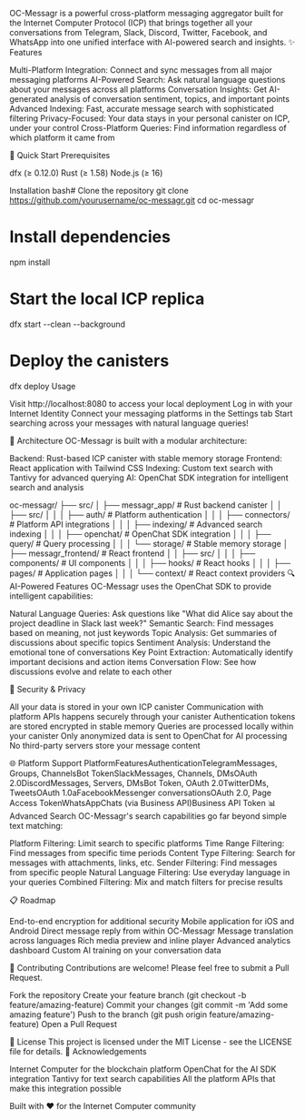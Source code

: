 OC-Messagr is a powerful cross-platform messaging aggregator built for the Internet Computer Protocol (ICP) that brings together all your conversations from Telegram, Slack, Discord, Twitter, Facebook, and WhatsApp into one unified interface with AI-powered search and insights.
✨ Features

Multi-Platform Integration: Connect and sync messages from all major messaging platforms
AI-Powered Search: Ask natural language questions about your messages across all platforms
Conversation Insights: Get AI-generated analysis of conversation sentiment, topics, and important points
Advanced Indexing: Fast, accurate message search with sophisticated filtering
Privacy-Focused: Your data stays in your personal canister on ICP, under your control
Cross-Platform Queries: Find information regardless of which platform it came from

🚀 Quick Start
Prerequisites

dfx (≥ 0.12.0)
Rust (≥ 1.58)
Node.js (≥ 16)

Installation
bash# Clone the repository
git clone https://github.com/yourusername/oc-messagr.git
cd oc-messagr

# Install dependencies
npm install

# Start the local ICP replica
dfx start --clean --background

# Deploy the canisters
dfx deploy
Usage

Visit http://localhost:8080 to access your local deployment
Log in with your Internet Identity
Connect your messaging platforms in the Settings tab
Start searching across your messages with natural language queries!

🔧 Architecture
OC-Messagr is built with a modular architecture:

Backend: Rust-based ICP canister with stable memory storage
Frontend: React application with Tailwind CSS
Indexing: Custom text search with Tantivy for advanced querying
AI: OpenChat SDK integration for intelligent search and analysis

oc-messagr/
├── src/
│   ├── messagr_app/           # Rust backend canister
│   │   ├── src/
│   │   │   ├── auth/          # Platform authentication
│   │   │   ├── connectors/    # Platform API integrations
│   │   │   ├── indexing/      # Advanced search indexing
│   │   │   ├── openchat/      # OpenChat SDK integration
│   │   │   ├── query/         # Query processing
│   │   │   └── storage/       # Stable memory storage
│   ├── messagr_frontend/      # React frontend
│   │   ├── src/
│   │   │   ├── components/    # UI components
│   │   │   ├── hooks/         # React hooks
│   │   │   ├── pages/         # Application pages
│   │   │   └── context/       # React context providers
🔍 AI-Powered Features
OC-Messagr uses the OpenChat SDK to provide intelligent capabilities:

Natural Language Queries: Ask questions like "What did Alice say about the project deadline in Slack last week?"
Semantic Search: Find messages based on meaning, not just keywords
Topic Analysis: Get summaries of discussions about specific topics
Sentiment Analysis: Understand the emotional tone of conversations
Key Point Extraction: Automatically identify important decisions and action items
Conversation Flow: See how discussions evolve and relate to each other

🔐 Security & Privacy

All your data is stored in your own ICP canister
Communication with platform APIs happens securely through your canister
Authentication tokens are stored encrypted in stable memory
Queries are processed locally within your canister
Only anonymized data is sent to OpenChat for AI processing
No third-party servers store your message content

🌐 Platform Support
PlatformFeaturesAuthenticationTelegramMessages, Groups, ChannelsBot TokenSlackMessages, Channels, DMsOAuth 2.0DiscordMessages, Servers, DMsBot Token, OAuth 2.0TwitterDMs, TweetsOAuth 1.0aFacebookMessenger conversationsOAuth 2.0, Page Access TokenWhatsAppChats (via Business API)Business API Token
📊 Advanced Search
OC-Messagr's search capabilities go far beyond simple text matching:

Platform Filtering: Limit search to specific platforms
Time Range Filtering: Find messages from specific time periods
Content Type Filtering: Search for messages with attachments, links, etc.
Sender Filtering: Find messages from specific people
Natural Language Filtering: Use everyday language in your queries
Combined Filtering: Mix and match filters for precise results

📋 Roadmap

 End-to-end encryption for additional security
 Mobile application for iOS and Android
 Direct message reply from within OC-Messagr
 Message translation across languages
 Rich media preview and inline player
 Advanced analytics dashboard
 Custom AI training on your conversation data

🤝 Contributing
Contributions are welcome! Please feel free to submit a Pull Request.

Fork the repository
Create your feature branch (git checkout -b feature/amazing-feature)
Commit your changes (git commit -m 'Add some amazing feature')
Push to the branch (git push origin feature/amazing-feature)
Open a Pull Request

📄 License
This project is licensed under the MIT License - see the LICENSE file for details.
🙏 Acknowledgements

Internet Computer for the blockchain platform
OpenChat for the AI SDK integration
Tantivy for text search capabilities
All the platform APIs that make this integration possible


Built with ❤️ for the Internet Computer community